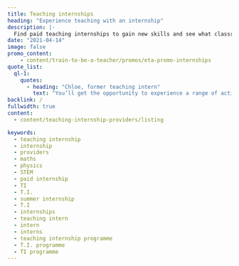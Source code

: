 ```yaml
---
title: Teaching internships
heading: "Experience teaching with an internship"
description: |-
  Find paid teaching internships to gain new skills and see what classroom life is like. Explore chemistry, computing, languages, maths and phyics internships.
date: "2021-04-14"
image: false
promo_content:
    - content/train-to-be-a-teacher/promos/eta-promo-internships
quote_list:
  ql-1:
    quotes:
      - heading: "Chloe, former teaching intern"
        text: "You’ll get the opportunity to experience a range of activities to help you get a feel for school life. Internships last 3 weeks, start in June and you’ll be paid £300 per week."
backlink: /
fullwidth: true
content:
  - content/teaching-internship-providers/listing

keywords:
  - teaching internship
  - internship
  - providers
  - maths
  - physics
  - STEM
  - paid internship
  - TI
  - T.I.
  - summer internship
  - T.I
  - internships
  - teaching intern
  - intern
  - interns
  - teaching internship programme
  - T.I. programme
  - TI programme
---
```

